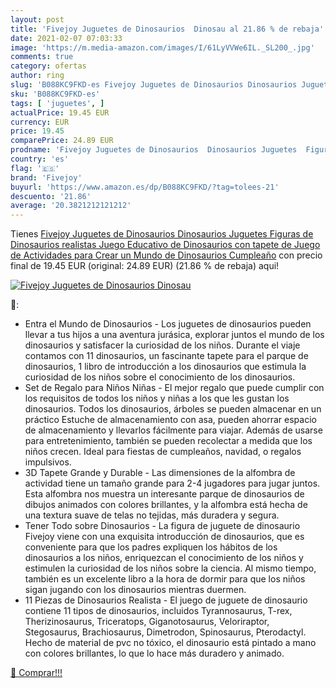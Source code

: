 ```yaml
---
layout: post
title: 'Fivejoy Juguetes de Dinosaurios  Dinosau al 21.86 % de rebaja'
date: 2021-02-07 07:03:33
image: 'https://m.media-amazon.com/images/I/61LyVVWe6IL._SL200_.jpg'
comments: true
category: ofertas
author: ring
slug: 'B088KC9FKD-es Fivejoy Juguetes de Dinosaurios Dinosaurios Juguetes...'
sku: 'B088KC9FKD-es'
tags: [ 'juguetes', ]
actualPrice: 19.45 EUR
currency: EUR
price: 19.45
comparePrice: 24.89 EUR
prodname: 'Fivejoy Juguetes de Dinosaurios  Dinosaurios Juguetes  Figuras de Dinosaurios realistas  Juego Educativo de Dinosaurios con tapete de Juego de Actividades para Crear un Mundo de Dinosaurios Cumpleaño'
country: 'es'
flag: '🇪🇸'
brand: 'Fivejoy'
buyurl: 'https://www.amazon.es/dp/B088KC9FKD/?tag=tolees-21'
descuento: '21.86'
average: '20.3821212121212'
---
```


Tienes [Fivejoy Juguetes de Dinosaurios  Dinosaurios Juguetes  Figuras de Dinosaurios realistas  Juego Educativo de Dinosaurios con tapete de Juego de Actividades para Crear un Mundo de Dinosaurios Cumpleaño](https://www.amazon.es/dp/B088KC9FKD/?tag=tolees-21) con precio final de  19.45 EUR (original: 24.89 EUR) (21.86 %  de rebaja) aqui!

[![Fivejoy Juguetes de Dinosaurios  Dinosau](https://m.media-amazon.com/images/I/61LyVVWe6IL._SL200_.jpg)](https://www.amazon.es/dp/B088KC9FKD/?tag=tolees-21)

🔎:

- Entra el Mundo de Dinosaurios - Los juguetes de dinosaurios pueden llevar a tus hijos a una aventura jurásica, explorar juntos el mundo de los dinosaurios y satisfacer la curiosidad de los niños. Durante el viaje contamos con 11 dinosaurios, un fascinante tapete para el parque de dinosaurios, 1 libro de introducción a los dinosaurios que estimula la curiosidad de los niños sobre el conocimiento de los dinosaurios.
- Set de Regalo para Niños Niñas - El mejor regalo que puede cumplir con los requisitos de todos los niños y niñas a los que les gustan los dinosaurios. Todos los dinosaurios, árboles se pueden almacenar en un práctico Estuche de almacenamiento con asa, pueden ahorrar espacio de almacenamiento y llevarlos fácilmente para viajar. Además de usarse para entretenimiento, también se pueden recolectar a medida que los niños crecen. Ideal para fiestas de cumpleaños, navidad, o regalos impulsivos.
- 3D Tapete Grande y Durable - Las dimensiones de la alfombra de actividad tiene un tamaño grande para 2-4 jugadores para jugar juntos. Esta alfombra nos muestra un interesante parque de dinosaurios de dibujos animados con colores brillantes, y la alfombra está hecha de una textura suave de telas no tejidas, más duradera y segura.
- Tener Todo sobre Dinosaurios - La figura de juguete de dinosaurio Fivejoy viene con una exquisita introducción de dinosaurios, que es conveniente para que los padres expliquen los hábitos de los dinosaurios a los niños, enriquezcan el conocimiento de los niños y estimulen la curiosidad de los niños sobre la ciencia. Al mismo tiempo, también es un excelente libro a la hora de dormir para que los niños sigan jugando con los dinosaurios mientras duermen.
- 11 Piezas de Dinosaurios Realista - El juego de juguete de dinosaurio contiene 11 tipos de dinosaurios, incluidos Tyrannosaurus, T-rex, Therizinosaurus, Triceratops, Giganotosaurus, Veloriraptor, Stegosaurus, Brachiosaurus, Dimetrodon, Spinosaurus, Pterodactyl. Hecho de material de pvc no tóxico, el dinosaurio está pintado a mano con colores brillantes, lo que lo hace más duradero y animado.

[🛒 Comprar!!!](https://www.amazon.es/dp/B088KC9FKD/?tag=tolees-21)
